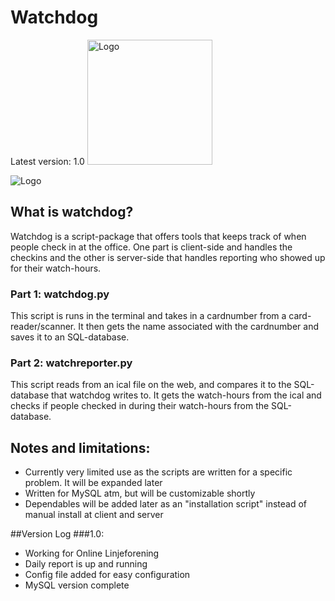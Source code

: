 Watchdog
========
Latest version: 1.0
<img src="http://fc01.deviantart.net/fs70/f/2013/136/4/5/watch_dogs_logo_vector_by_darsephtan-d65fwzk.jpg" alt="Logo" style="width:200px;height:200px">

![Logo]()

## What is watchdog?

Watchdog is a script-package that offers tools that keeps track of when people check in at the office. One part is client-side and handles the checkins and the other is server-side that handles reporting who showed up for their watch-hours.

### Part 1: watchdog.py

This script is runs in the terminal and takes in a cardnumber from a card-reader/scanner. It then gets the name associated with the cardnumber and saves it to an SQL-database.

### Part 2: watchreporter.py

This script reads from an ical file on the web, and compares it to the SQL-database that watchdog writes to. It gets the watch-hours from the ical and checks if people checked in during their watch-hours from the SQL-database.

## Notes and limitations:
- Currently very limited use as the scripts are written for a specific problem. It will be expanded later
- Written for MySQL atm, but will be customizable shortly
- Dependables will be added later as an "installation script" instead of manual install at client and server

##Version Log
###1.0:
- Working for Online Linjeforening
- Daily report is up and running
- Config file added for easy configuration
- MySQL version complete
